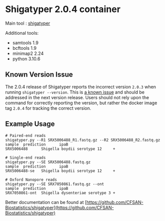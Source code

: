 # Shigatyper 2.0.4 container

Main tool : [shigatyper](https://github.com/CFSAN-Biostatistics/shigatyper)

Additional tools:

- samtools 1.9
- bcftools 1.9
- minimap2 2.24
- python 3.10.6

## Known Version Issue

The 2.0.4 release of Shigatyper reports the incorrect version `2.0.3` when running `shigatyper --version`. This is [a known issue](https://github.com/CFSAN-Biostatistics/shigatyper/pull/16) and should be addressed in the next version release. Users should not rely upon the command for correctly reporting the version, but rather the docker image tag `2.0.4` for tracking the correct version.

## Example Usage

```{bash}
# Paired-end reads
shigatyper.py --R1 SRX5006488_R1.fastq.gz --R2 SRX5006488_R2.fastq.gz
sample  prediction      ipaB
SRX5006488      Shigella boydii serotype 12     +

# Single-end reads
shigatyper.py --SE SRX5006488.fastq.gz
sample  prediction      ipaB
SRX5006488-se   Shigella boydii serotype 12     +

# Oxford Nanopore reads
shigatyper.py --SE SRX7050861.fastq.gz --ont
sample  prediction      ipaB
SRX7050861-ont  Shigella dysenteriae serotype 3 +
```

Better documentation can be found at [https://github.com/CFSAN-Biostatistics/shigatyper](https://github.com/CFSAN-Biostatistics/shigatyper)
